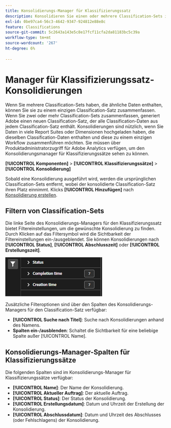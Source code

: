 ```yaml
---
title: Konsolidierungs-Manager für Klassifizierungssatz
description: Konsolidieren Sie einen oder mehrere Classification-Sets in einem einzigen Classification-Satz.
exl-id: 0be97ca4-56c3-4642-9347-924812e88e8c
feature: Classifications
source-git-commit: 5c2643a143e5c8e17fcf11cfa2da81183bc5c39a
workflow-type: tm+mt
source-wordcount: '267'
ht-degree: 6%

---
```


# Manager für Klassifizierungssatz-Konsolidierungen

Wenn Sie mehrere Classification-Sets haben, die ähnliche Daten enthalten, können Sie sie zu einem einzigen Classification-Satz zusammenfassen. Wenn Sie zwei oder mehr Classification-Sets zusammenfassen, generiert Adobe einen neuen Classification-Satz, der alle Classification-Daten aus jedem Classification-Satz enthält. Konsolidierungen sind nützlich, wenn Sie Daten in viele Report Suites oder Dimensionen hochgeladen haben, die dieselben Classification-Daten enthalten und diese zu einem einzigen Workflow zusammenführen möchten. Sie müssen über Produktadministratorzugriff für Adobe Analytics verfügen, um den Konsolidierungsmanager für Klassifizierungssätze sehen zu können.

**[!UICONTROL Komponenten]** > **[!UICONTROL Klassifizierungssätze]** > **[!UICONTROL Konsolidierung]**

Sobald eine Konsolidierung ausgeführt wird, werden die ursprünglichen Classification-Sets entfernt, wobei der konsolidierte Classification-Satz ihren Platz einnimmt. Klicks **[!UICONTROL Hinzufügen]** nach [Konsolidierung erstellen](process.md).

## Filtern von Classification-Sets

Die linke Seite des Konsolidierungs-Managers für den Klassifizierungssatz bietet Filtereinstellungen, um die gewünschte Konsolidierung zu finden. Durch Klicken auf das Filtersymbol wird die Sichtbarkeit der Filtereinstellungen ein-/ausgeblendet. Sie können Konsolidierungen nach **[!UICONTROL Status]**, **[!UICONTROL Abschlusszeit]** oder **[!UICONTROL Erstellungszeit]**.

![Konsolidierungsfilter für Klassifizierungssätze](../../assets/classification-set-consolidation-filters.png)

Zusätzliche Filteroptionen sind über den Spalten des Konsolidierungs-Managers für den Classification-Satz verfügbar:

* **[!UICONTROL Suche nach Titel]**: Suche nach Konsolidierungen anhand des Namens.
* **Spalten ein-/ausblenden**: Schaltet die Sichtbarkeit für eine beliebige Spalte außer [!UICONTROL Name].

## Konsolidierungs-Manager-Spalten für Klassifizierungssätze

Die folgenden Spalten sind im Konsolidierungs-Manager für Klassifizierungssätze verfügbar:

* **[!UICONTROL Name]**: Der Name der Konsolidierung.
* **[!UICONTROL Aktueller Auftrag]**: Der aktuelle Auftrag. <!-- todo: better description -->
* **[!UICONTROL Status]**: Der Status der Konsolidierung. <!-- todo: get list of possible statuses -->
* **[!UICONTROL Erstellungsdatum]**: Datum und Uhrzeit der Erstellung der Konsolidierung.
* **[!UICONTROL Abschlussdatum]**: Datum und Uhrzeit des Abschlusses (oder Fehlschlagens) der Konsolidierung.
